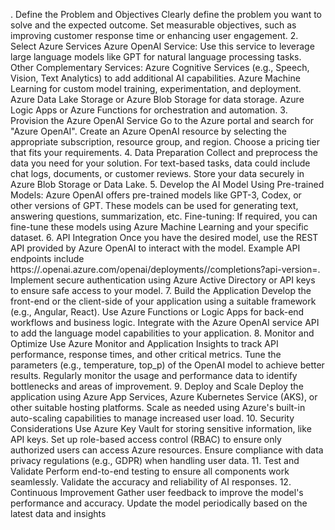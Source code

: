 . Define the Problem and Objectives
Clearly define the problem you want to solve and the expected outcome.
Set measurable objectives, such as improving customer response time or enhancing user engagement.
2. Select Azure Services
Azure OpenAI Service: Use this service to leverage large language models like GPT for natural language processing tasks.
Other Complementary Services:
Azure Cognitive Services (e.g., Speech, Vision, Text Analytics) to add additional AI capabilities.
Azure Machine Learning for custom model training, experimentation, and deployment.
Azure Data Lake Storage or Azure Blob Storage for data storage.
Azure Logic Apps or Azure Functions for orchestration and automation.
3. Provision the Azure OpenAI Service
Go to the Azure portal and search for "Azure OpenAI".
Create an Azure OpenAI resource by selecting the appropriate subscription, resource group, and region.
Choose a pricing tier that fits your requirements.
4. Data Preparation
Collect and preprocess the data you need for your solution. For text-based tasks, data could include chat logs, documents, or customer reviews.
Store your data securely in Azure Blob Storage or Data Lake.
5. Develop the AI Model
Using Pre-trained Models: Azure OpenAI offers pre-trained models like GPT-3, Codex, or other versions of GPT. These models can be used for generating text, answering questions, summarization, etc.
Fine-tuning: If required, you can fine-tune these models using Azure Machine Learning and your specific dataset.
6. API Integration
Once you have the desired model, use the REST API provided by Azure OpenAI to interact with the model.
Example API endpoints include https://<your-openai-resource-name>.openai.azure.com/openai/deployments/<deployment-id>/completions?api-version=<api-version>.
Implement secure authentication using Azure Active Directory or API keys to ensure safe access to your model.
7. Build the Application
Develop the front-end or the client-side of your application using a suitable framework (e.g., Angular, React).
Use Azure Functions or Logic Apps for back-end workflows and business logic.
Integrate with the Azure OpenAI service API to add the language model capabilities to your application.
8. Monitor and Optimize
Use Azure Monitor and Application Insights to track API performance, response times, and other critical metrics.
Tune the parameters (e.g., temperature, top_p) of the OpenAI model to achieve better results.
Regularly monitor the usage and performance data to identify bottlenecks and areas of improvement.
9. Deploy and Scale
Deploy the application using Azure App Services, Azure Kubernetes Service (AKS), or other suitable hosting platforms.
Scale as needed using Azure's built-in auto-scaling capabilities to manage increased user load.
10. Security Considerations
Use Azure Key Vault for storing sensitive information, like API keys.
Set up role-based access control (RBAC) to ensure only authorized users can access Azure resources.
Ensure compliance with data privacy regulations (e.g., GDPR) when handling user data.
11. Test and Validate
Perform end-to-end testing to ensure all components work seamlessly.
Validate the accuracy and reliability of AI responses.
12. Continuous Improvement
Gather user feedback to improve the model's performance and accuracy.
Update the model periodically based on the latest data and insights
